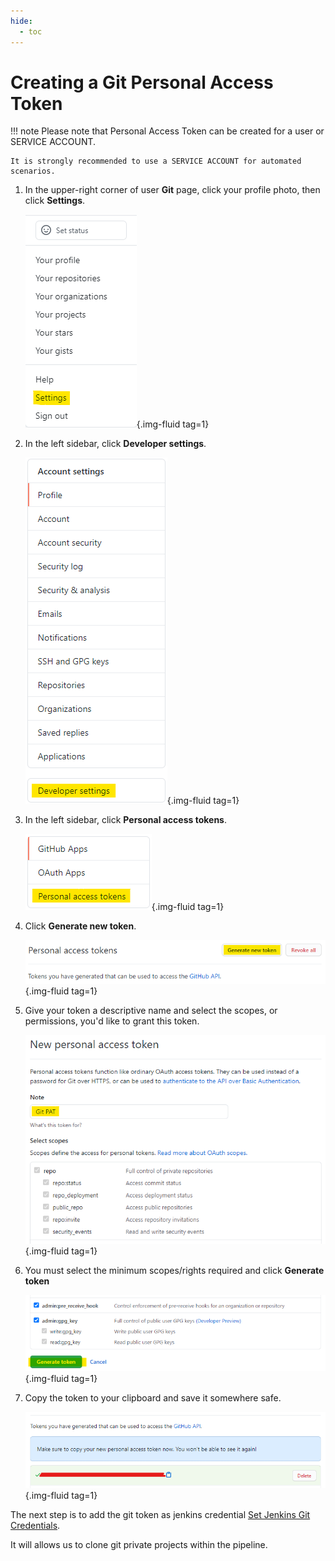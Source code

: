 ```yaml
---
hide:
  - toc
---
```

# Creating a Git Personal Access Token

!!! note
    Please note that Personal Access Token can be created for a user or SERVICE ACCOUNT.

    It is strongly recommended to use a SERVICE ACCOUNT for automated scenarios.

1. In the upper-right corner of user **Git** page, click your profile photo, then click **Settings**.

    ![](../../assets/images/docs/credentials/pat/pat_settings.png){.img-fluid tag=1}
   
2. In the left sidebar, click **Developer settings**.

    ![](../../assets/images/docs/credentials/pat/pat_developer_settings.png){.img-fluid tag=1}

3. In the left sidebar, click **Personal access tokens**.

    ![](../../assets/images/docs/credentials/pat/pat_personal_access_token.png){.img-fluid tag=1}

4. Click **Generate new token**. 

    ![](../../assets/images/docs/credentials/pat/pat_generate_new.png){.img-fluid tag=1}

5. Give your token a descriptive name and select the scopes, or permissions, you'd like to grant this token. 

    ![](../../assets/images/docs/credentials/pat/pat_description.png){.img-fluid tag=1}

6. You must select the minimum scopes/rights required and click **Generate token**

    ![](../../assets/images/docs/credentials/pat/pat_generate.png){.img-fluid tag=1}

7. Copy the token to your clipboard and save it somewhere safe.

    ![](../../assets/images/docs/credentials/pat/pat_save_token.png){.img-fluid tag=1}

The next step is to add the git token as jenkins credential [Set Jenkins Git Credentials](jenkins_git.md).

It will allows us to clone git private projects within the pipeline.